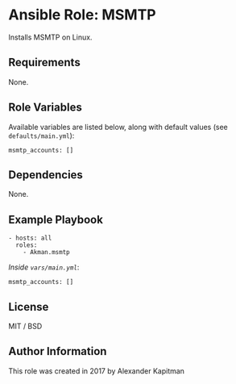 # Ansible Role: MSMTP

Installs MSMTP on Linux.

## Requirements

None.

## Role Variables

Available variables are listed below, along with default values (see `defaults/main.yml`):

    msmtp_accounts: []

## Dependencies

None.

## Example Playbook

    - hosts: all
      roles:
        - Akman.msmtp

*Inside `vars/main.yml`*:

    msmtp_accounts: []

## License

MIT / BSD

## Author Information

This role was created in 2017 by Alexander Kapitman
